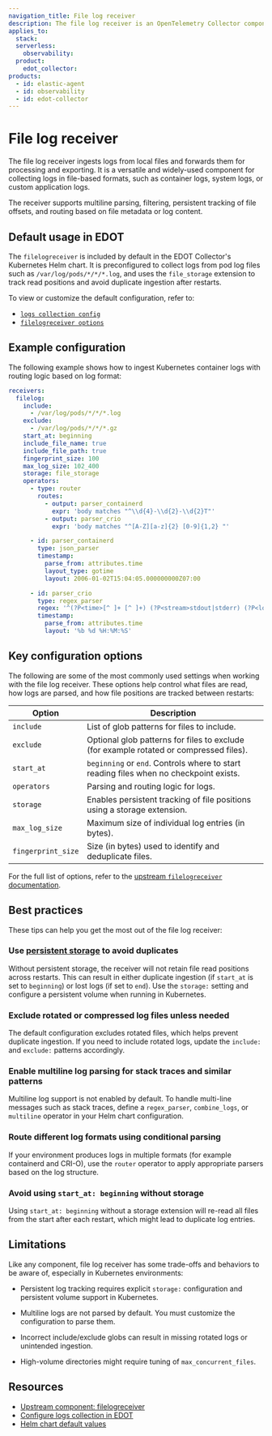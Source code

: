 ```yaml
---
navigation_title: File log receiver
description: The file log receiver is an OpenTelemetry Collector component that ingests logs from files.
applies_to:
  stack:
  serverless:
    observability:
  product:
    edot_collector:
products:
  - id: elastic-agent
  - id: observability
  - id: edot-collector
---
```


# File log receiver

The file log receiver ingests logs from local files and forwards them for processing and exporting. It is a versatile and widely-used component for collecting logs in file-based formats, such as container logs, system logs, or custom application logs.

The receiver supports multiline parsing, filtering, persistent tracking of file offsets, and routing based on file metadata or log content.


## Default usage in EDOT

The `filelogreceiver` is included by default in the EDOT Collector's Kubernetes Helm chart. It is preconfigured to collect logs from pod log files such as `/var/log/pods/*/*/*.log`, and uses the `file_storage` extension to track read positions and avoid duplicate ingestion after restarts.

To view or customize the default configuration, refer to:

- [`logs collection config`](https://github.com/elastic/elastic-agent/blob/v9.1.4/deploy/helm/edot-collector/kube-stack/values.yaml#L179-L181)
- [`filelogreceiver options`](https://github.com/elastic/elastic-agent/blob/v9.1.4/deploy/helm/edot-collector/kube-stack/values.yaml#L322-L335)


## Example configuration

The following example shows how to ingest Kubernetes container logs with routing logic based on log format:

```yaml
receivers:
  filelog:
    include:
      - /var/log/pods/*/*/*.log
    exclude:
      - /var/log/pods/*/*/*.gz
    start_at: beginning
    include_file_name: true
    include_file_path: true
    fingerprint_size: 100
    max_log_size: 102_400
    storage: file_storage
    operators:
      - type: router
        routes:
          - output: parser_containerd
            expr: 'body matches "^\\d{4}-\\d{2}-\\d{2}T"'
          - output: parser_crio
            expr: 'body matches "^[A-Z][a-z]{2} [0-9]{1,2} "'

      - id: parser_containerd
        type: json_parser
        timestamp:
          parse_from: attributes.time
          layout_type: gotime
          layout: 2006-01-02T15:04:05.000000000Z07:00

      - id: parser_crio
        type: regex_parser
        regex: '^(?P<time>[^ ]+ [^ ]+) (?P<stream>stdout|stderr) (?P<logtag>[^ ]*) (?P<body>.*)'
        timestamp:
          parse_from: attributes.time
          layout: '%b %d %H:%M:%S'
```


## Key configuration options

The following are some of the most commonly used settings when working with the file log receiver. These options help control what files are read, how logs are parsed, and how file positions are tracked between restarts:

| Option | Description |
|---------|-------------|
| `include` | List of glob patterns for files to include. |
| `exclude` | Optional glob patterns for files to exclude (for example rotated or compressed files). |
| `start_at` | `beginning` or `end`. Controls where to start reading files when no checkpoint exists. |
| `operators` | Parsing and routing logic for logs. |
| `storage` | Enables persistent tracking of file positions using a storage extension. |
| `max_log_size` | Maximum size of individual log entries (in bytes). |
| `fingerprint_size`| Size (in bytes) used to identify and deduplicate files. |

For the full list of options, refer to the [upstream `filelogreceiver` documentation](https://github.com/open-telemetry/opentelemetry-collector-contrib/blob/main/receiver/filelogreceiver/README.md).


## Best practices

These tips can help you get the most out of the file log receiver:

### Use [persistent storage](https://github.com/open-telemetry/opentelemetry-collector/blob/main/docs/design.md#storage-extension) to avoid duplicates
  Without persistent storage, the receiver will not retain file read positions across restarts. This can result in either duplicate ingestion (if `start_at` is set to `beginning`) or lost logs (if set to `end`). Use the `storage:` setting and configure a persistent volume when running in Kubernetes.

### Exclude rotated or compressed log files unless needed
  The default configuration excludes rotated files, which helps prevent duplicate ingestion. If you need to include rotated logs, update the `include:` and `exclude:` patterns accordingly.

### Enable multiline log parsing for stack traces and similar patterns
  Multiline log support is not enabled by default. To handle multi-line messages such as stack traces, define a `regex_parser`, `combine_logs`, or `multiline` operator in your Helm chart configuration.

### Route different log formats using conditional parsing 
  If your environment produces logs in multiple formats (for example containerd and CRI-O), use the `router` operator to apply appropriate parsers based on the log structure.

### Avoid using `start_at: beginning` without storage
  Using `start_at: beginning` without a storage extension will re-read all files from the start after each restart, which might lead to duplicate log entries.


## Limitations

Like any component, file log receiver has some trade-offs and behaviors to be aware of, especially in Kubernetes environments:

* Persistent log tracking requires explicit `storage:` configuration and persistent volume support in Kubernetes.

* Multiline logs are not parsed by default. You must customize the configuration to parse them.

* Incorrect include/exclude globs can result in missing rotated logs or unintended ingestion.

* High-volume directories might require tuning of `max_concurrent_files`.


## Resources

* [Upstream component: filelogreceiver](https://github.com/open-telemetry/opentelemetry-collector-contrib/blob/main/receiver/filelogreceiver/README.md)
* [Configure logs collection in EDOT](../config/configure-logs-collection.md)
* [Helm chart default values](https://github.com/elastic/elastic-agent/blob/v9.1.4/deploy/helm/edot-collector/kube-stack/values.yaml)